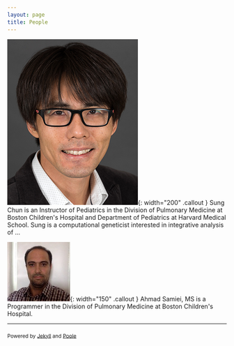 ```yaml
---
layout: page
title: People
---
```


![Sung Chun](/Sung.jpg){: width="200" .callout }
Sung Chun is an Instructor of Pediatrics in the Division of Pulmonary Medicine at Boston Children's Hospital and Department of Pediatrics at Harvard Medical School. Sung is a computational geneticist interested in integrative analysis of ...



![Ahmad Samiei](/Ahmad.jpg){: width="150" .callout }
Ahmad Samiei, MS is a Programmer in the Division of Pulmonary Medicine at Boston Children's Hospital.

---
<sub>Powered by [Jekyll](https://github.com/mojombo/jekyll) and [Poole](http://getpoole.com)</sub> 

